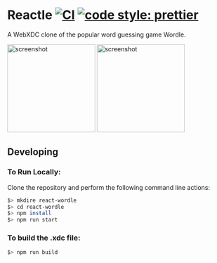 # Reactle [![CI](https://github.com/DeltaZen/reactle/actions/workflows/ci.yml/badge.svg)](https://github.com/DeltaZen/reactle/actions/workflows/ci.yml) [![code style: prettier](https://img.shields.io/badge/code_style-prettier-ff69b4.svg?style=flat-square)](https://github.com/prettier/prettier)

A WebXDC clone of the popular word guessing game Wordle.

<img width="200" alt="screenshot" src="https://github.com/DeltaZen/reactle/raw/main/screenshots/capture-1.jpg"> <img width="200" alt="screenshot" src="https://github.com/DeltaZen/reactle/raw/main/screenshots/capture-2.jpg">

## Developing

### To Run Locally:

Clone the repository and perform the following command line actions:

```bash
$> mkdire react-wordle
$> cd react-wordle
$> npm install
$> npm run start
```

### To build the .xdc file:

```bash
$> npm run build
```

